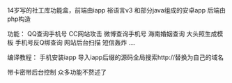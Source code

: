 14岁写的社工库功能盒，前端由iapp 裕语言v3 和部分java组成的安卓app 后端由php构造

功能：
QQ查询手机号
CC网站攻击
微博查询手机号
海南婚姻查询
大头照生成模板
手机号反Q绑查询
网站后台扫描
短信轰炸
....

编译教程：
手机安装iapp
导入iapp后缀的源码全局搜索http://替换为自己的域名

带卡密带后台控制
众多功能不赘述了

